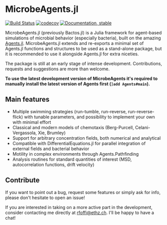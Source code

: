 # MicrobeAgents.jl

[![Build Status](https://github.com/mastrof/MicrobeAgents.jl/workflows/CI/badge.svg)](https://github.com/mastrof/MicrobeAgents.jl/actions)
[![codecov](https://codecov.io/gh/mastrof/MicrobeAgents.jl/branch/main/graphs/badge.svg)](https://codecov.io/gh/mastrof/MicrobeAgents.jl)
[![Documentation, stable](https://img.shields.io/badge/docs-latest-blue.svg)](https://mastrof.github.io/MicrobeAgents.jl/dev/)

MicrobeAgents.jl (previously Bactos.jl) is a Julia framework for agent-based
simulations of microbial behavior (especially bacteria), built on
the amazing [Agents.jl](https://github.com/JuliaDynamics/Agents.jl).
MicrobeAgents.jl extends and re-exports a minimal set of Agents.jl
functions and structures to be used as a stand-alone package, but it is
recommended to use it alongside Agents.jl for extra niceties.

The package is still at an early stage of intense development.
Contributions, requests and suggestions are more than welcome.

**To use the latest development version of MicrobeAgents it's required to manually install
the latest version of Agents first (`]add Agents#main`).**

## Main features
- Multiple swimming strategies (run-tumble, run-reverse, run-reverse-flick) with tunable parameters, and possibility to implement your own with minimal effort
- Classical and modern models of chemotaxis (Berg-Purcell, Celani-Vergassola, Xie, Brumley)
- Support for arbitrary concentration fields, both numerical and analytical
- Compatible with DifferentialEquations.jl for parallel integration of external fields and bacterial behavior
- Motility in complex environments through Agents.Pathfinding
- Analysis routines for standard quantities of interest (MSD, autocorrelation functions, drift velocity)

## Contribute
If you want to point out a bug, request some features or simply ask for info,
please don't hesitate to open an issue!

If you are interested in taking on a more active part in the development,
consider contacting me directly at rfoffi@ethz.ch.
I'll be happy to have a chat!
